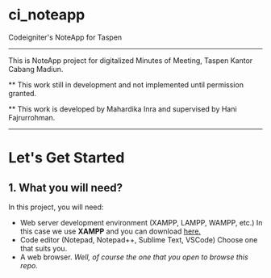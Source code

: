 # ci_noteapp
Codeigniter's NoteApp for Taspen

***

This is NoteApp project for digitalized Minutes of Meeting, Taspen Kantor Cabang Madiun.

** This work still in development and not implemented until permission granted.

** This work is developed by Mahardika Inra and supervised by Hani Fajrurrohman.

***

# Let's Get Started

## 1. What you will need?

In this project, you will need:

- Web server development environment (XAMPP, LAMPP, WAMPP, etc.) In this case we use **XAMPP** and you can download [here.](<https://www.apachefriends.org/download.html>) 
- Code editor (Notepad, Notepad++, Sublime Text, VSCode) Choose one that suits you.
- A web browser. *Well, of course the one that you open to browse this repo.*





